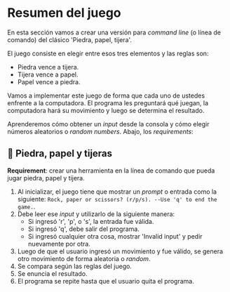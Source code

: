 # Resumen del juego

En esta sección vamos a crear una versión para _command line_ (o línea de comando) del clásico 'Piedra, papel, tijera'.

El juego consiste en elegir entre esos tres elementos y las reglas son:

- Piedra vence a tijera.
- Tijera vence a papel.
- Papel vence a piedra.

Vamos a implementar este juego de forma que cada uno de ustedes enfrente a la computadora. El programa les preguntará qué juegan, la computadora hará su movimiento y luego se determina el resultado.

Aprenderemos cómo obtener un _input_ desde la consola y cómo elegir números aleatorios o _random numbers_. Abajo, los _requirements_:

## 💪 Piedra, papel y tijeras

__Requirement__: crear una herramienta en la línea de comando que pueda jugar piedra, papel y tijera.

1. Al inicializar, el juego tiene que mostrar un _prompt_ o entrada como la siguiente: `Rock, paper or scissors? (r/p/s). --Use 'q' to end the game.`.
2. Debe leer ese _input_ y utilizarlo de la siguiente manera:
    - Si ingresó 'r', 'p', o 's', la entrada fue válida.
    - Si ingresó 'q', debe salir del programa.
    - Si ingresó cualquier otra cosa, mostrar 'Invalid input' y pedir nuevamente por otra.
3. Luego de que el usuario ingresó un movimiento y fue válido, se genera otro movimiento de forma aleatoria o _random_.
4. Se compara según las reglas del juego.
5. Se enuncia el resultado.
6. El programa se repite hasta que el usuario quita el programa.
